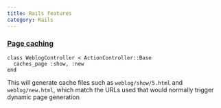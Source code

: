 ```yaml
---
title: Rails features
category: Rails
---
```


### [Page caching](https://github.com/rails/actionpack-page_caching)

    class WeblogController < ActionController::Base
      caches_page :show, :new
    end

This will generate cache files such as `weblog/show/5.html` and 
`weblog/new.html`, which match the URLs used that would normally trigger dynamic 
page generation
